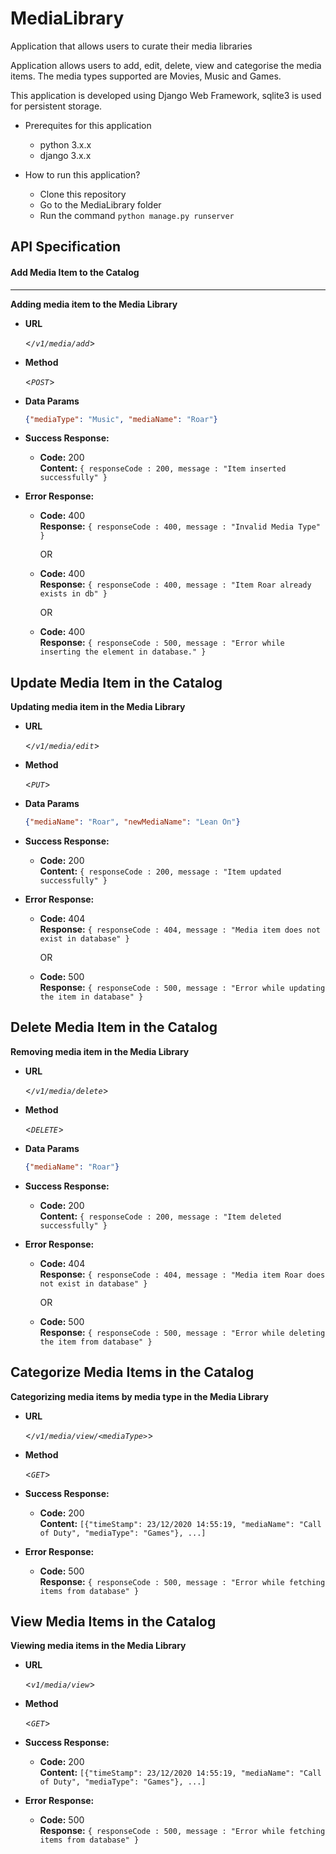 # MediaLibrary

Application that allows users to curate their media libraries

Application allows users to add, edit, delete, view and categorise the media items. The media types supported are Movies, Music and Games. 

This application is developed using Django Web Framework, sqlite3 is used for persistent storage.


- Prerequites for this application
  - python 3.x.x
  - django 3.x.x


- How to run this application?
  - Clone this repository
  - Go to the MediaLibrary folder
  - Run the command `python manage.py runserver`


## API Specification


#### Add Media Item to the Catalog
---

**Adding media item to the Media Library**

* **URL**

  <_`/v1/media/add`_>

* **Method**

  <_`POST`_>

* **Data Params**

  ```json
  {"mediaType": "Music", "mediaName": "Roar"}
  ```

* **Success Response:**

  * **Code:** 200 <br />
    **Content:** `{ responseCode : 200, message : "Item inserted successfully" }`
 
* **Error Response:**
    
  * **Code:** 400 <br />
    **Response:** `{ responseCode : 400, message : "Invalid Media Type" }`
    
    OR
    
  * **Code:** 400 <br />
    **Response:** `{ responseCode : 400, message : "Item Roar already exists in db" }`
    
    OR 
    
  * **Code:** 400 <br />
    **Response:** `{ responseCode : 500, message : "Error while inserting the element in database." }`
    
    
    
    
 **Update Media Item in the Catalog**
---

**Updating media item in the Media Library**

* **URL**

  <_`/v1/media/edit`_>

* **Method**

  <_`PUT`_>

* **Data Params**

  ```json
  {"mediaName": "Roar", "newMediaName": "Lean On"}
  ```


* **Success Response:**

  * **Code:** 200 <br />
    **Content:** `{ responseCode : 200, message : "Item updated successfully" }`
 
* **Error Response:**
  
  * **Code:** 404 <br />
    **Response:** `{ responseCode : 404, message : "Media item does not exist in database" }`
    
    OR
    
  * **Code:** 500 <br />
    **Response:** `{ responseCode : 500, message : "Error while updating the item in database" }`
    
    
    
**Delete Media Item in the Catalog**
---

**Removing media item in the Media Library**

* **URL**

  <_`/v1/media/delete`_>

* **Method**

  <_`DELETE`_>

* **Data Params**

  ```json
  {"mediaName": "Roar"}
  ```


* **Success Response:**

  * **Code:** 200 <br />
    **Content:** `{ responseCode : 200, message : "Item deleted successfully" }`
 
* **Error Response:**
  
  * **Code:** 404 <br />
    **Response:** `{ responseCode : 404, message : "Media item Roar does not exist in database" }`
    
    OR
    
  * **Code:** 500 <br />
    **Response:** `{ responseCode : 500, message : "Error while deleting the item from database" }`
    

    
**Categorize Media Items in the Catalog**
---

**Categorizing media items by media type in the Media Library**

* **URL**

  <_`/v1/media/view/<mediaType>`_>

* **Method**

  <_`GET`_>

* **Success Response:**

  * **Code:** 200 <br />
    **Content:** `[{"timeStamp": 23/12/2020 14:55:19, "mediaName": "Call of Duty", "mediaType": "Games"}, ...]`
 
* **Error Response:**
  
  * **Code:** 500 <br />
    **Response:** `{ responseCode : 500, message : "Error while fetching items from database" }`
    
 
 **View Media Items in the Catalog**
---

**Viewing media items in the Media Library**

* **URL**

  <_`v1/media/view`_>

* **Method**

  <_`GET`_>

* **Success Response:**

  * **Code:** 200 <br />
    **Content:** `[{"timeStamp": 23/12/2020 14:55:19, "mediaName": "Call of Duty", "mediaType": "Games"}, ...]`
 
* **Error Response:**
  
  * **Code:** 500 <br />
    **Response:** `{ responseCode : 500, message : "Error while fetching items from database" }`
